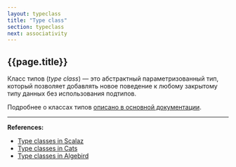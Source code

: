 ```yaml
---
layout: typeclass
title: "Type class"
section: typeclass
next: associativity
---
```


## {{page.title}}

Класс типов (_type class_) — это абстрактный параметризованный тип, 
который позволяет добавлять новое поведение к любому закрытому типу данных без использования подтипов.

Подробнее о классах типов [описано в основной документации](@DOC@abstractions/type-classes).


---

**References:**
- [Type classes in Scalaz](https://scalaz.github.io/7/typeclass/index.html)
- [Type classes in Cats](https://github.com/tpolecat/cats-infographic)
- [Type classes in Algebird](https://twitter.github.io/algebird/typeclasses.html)
